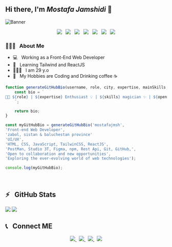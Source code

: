 ## Hi there, I'm ***Mostafa Jamshidi*** 👋

![Banner](https://user-images.githubusercontent.com/74038190/213910845-af37a709-8995-40d6-be59-724526e3c3d7.gif)
<div align="center"> <img src="https://img.shields.io/badge/-HTML5-333333?style=flat&logo=HTML5" /> &nbsp; 
<img src="https://img.shields.io/badge/-CSS-333333?style=flat&logo=CSS3&logoColor=1572B6" /> &nbsp; 
<img src="https://img.shields.io/badge/-JavaScript-333333?style=flat&logo=javascript" /> &nbsp; 
<img src="https://img.shields.io/badge/-React-333333?style=flat&logo=react" /> &nbsp; 
<img src="https://img.shields.io/badge/-Git-333333?style=flat&logo=Git" /> &nbsp; 
<img src="https://img.shields.io/badge/-GitHub-333333?style=flat&logo=GitHub" /> &nbsp; 
<img src="https://img.shields.io/badge/-TailwindsCss-333333?style=flat&logo=tailwindcss" /></div>



<h3>👨🏻‍💻 &nbsp; About Me</h3>

- 💻 &nbsp; Working as a Front-End Web Developer
- 🌱 &nbsp; Learning Tailwind and ReactJS
- 👱🏻‍♂️ &nbsp; I am 29 y.o
- 🤍 &nbsp; My Hobbies are Coding and Drinking coffee ☕️

```javascript
function generateGitHubBio(username, role, city, expertise, mainSkills, additionalSkills, openness, exploration) {
    const bio = `
👨‍💻 ${role} | ${expertise} Enthusiast 💡 | ${skills} magician ✨ | ${openness} | ${exploration} 🚀
    `;

    return bio;
}

const myGitHubBio = generateGitHubBio('mostafajmsh',
'Front-end Web Developer',
'zabol, sistan & baluchestan province'
'UI/UX',
'HTML, CSS, JavaScript, TailwinCSS, ReactJS',
'PostMan, Studio 3T, Figma, npm, Rest Api, Git, GitHub,',
'Open to collaboration and new opportunities',
'Exploring the ever-evolving world of web technologies');

console.log(myGitHubBio);

```

<br />

<h2>⚡️ &nbsp; GitHub Stats</h2>

<a src="https://mostafajmsh.github.io/portfolio-website/"><img src="https://github-readme-stats.vercel.app/api?username=mostafajmsh&show_icons=true&theme=radical" />
<img src="https://github-readme-stats.vercel.app/api/top-langs/?username=mostafajmsh&hide_progress=false" />
</a>

<h2>📞 &nbsp; Connect ME</h2>

<p align="center">
    <a href="https://mostafajmsh.github.io/portfolio-website/">
        <img src="https://img.shields.io/badge/Website-mostafajmsh.github.io-blue?style=flat&logo=google-chrome" />
    </a> &nbsp; 
    <a href="https://www.instagram.com/mostafa_jamshidi94">
        <img src="https://img.shields.io/badge/Instagram-@mostafa_jamshidi94-red?style=flat&logo=instagram" />
    </a> &nbsp; 
    <a href="https://t.me/mostafa_jmsh">
        <img src="https://img.shields.io/badge/Telegram-@mostafa_jmsh-blue?style=flat&logo=telegram" />
    </a> &nbsp; 
    <a href="https://www.linkedin.com/in/mostafa-jmsh">
        <img src="https://img.shields.io/badge/LinkedIn-@mostafa--jmsh-blue?style=flat&logo=linkedin" />
    </a>
</p>
